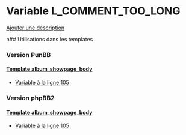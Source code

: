# Variable L_COMMENT_TOO_LONG
[Ajouter une description](https://fa-tvars.appspot.com/L_COMMENT_TOO_LONG)

n## Utilisations dans les templates

### Version PunBB

#### [Template album_showpage_body](punbb/album_showpage_body.md)
* [Variable à la ligne 105](../punbb/album_showpage_body.tpl#L105)

### Version phpBB2

#### [Template album_showpage_body](subsilver/album_showpage_body.md)
* [Variable à la ligne 105](../subsilver/album_showpage_body.tpl#L105)